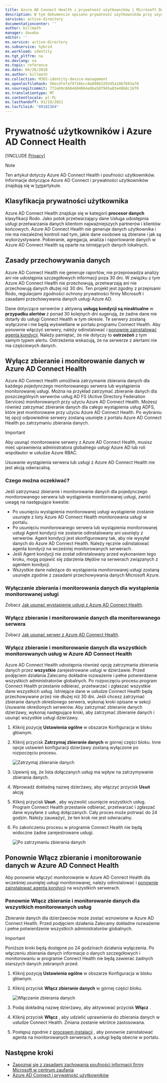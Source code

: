 ```yaml
---
title: Azure AD Connect Health i prywatność użytkowników | Microsoft Docs
description: W tym dokumencie opisano prywatność użytkowników przy użyciu Azure AD Connect Health.
services: active-directory
documentationcenter: ''
author: billmath
manager: daveba
editor: ''
ms.service: active-directory
ms.subservice: hybrid
ms.workload: identity
ms.tgt_pltfrm: na
ms.devlang: na
ms.topic: reference
ms.date: 04/26/2018
ms.author: billmath
ms.collection: M365-identity-device-management
ms.openlocfilehash: 58ecdfefa79716bcc0a69063293d5a1067693a78
ms.sourcegitcommit: 772eb9c6684dd4864e0ba507945a83e48b8c16f0
ms.translationtype: MT
ms.contentlocale: pl-PL
ms.lasthandoff: 03/19/2021
ms.locfileid: "89182364"
---
```

# <a name="user-privacy-and-azure-ad-connect-health"></a>Prywatność użytkowników i Azure AD Connect Health 

[!INCLUDE [Privacy](../../../includes/gdpr-intro-sentence.md)]

>[!NOTE] 
>Ten artykuł dotyczy Azure AD Connect Health i poufności użytkowników.  Informacje dotyczące Azure AD Connect i prywatności użytkowników znajdują się w [tym](reference-connect-user-privacy.md)artykule.

## <a name="user-privacy-classification"></a>Klasyfikacja prywatności użytkownika
Azure AD Connect Health znajduje się w kategorii **procesor danych** klasyfikacji Rodo. Jako potok przetwarzający dane Usługa udostępnia usługi przetwarzania danych klientom najważniejszych partnerów i klientów końcowych. Azure AD Connect Health nie generuje danych użytkownika i nie ma niezależnej kontroli nad tym, jakie dane osobowe są zbierane i jak są wykorzystywane. Pobieranie, agregacja, analiza i raportowanie danych w Azure AD Connect Health są oparte na istniejących danych lokalnych. 

## <a name="data-retention-policy"></a>Zasady przechowywania danych
Azure AD Connect Health nie generuje raportów, nie przeprowadza analizy ani nie udostępnia szczegółowych informacji poza 30 dni. W związku z tym Azure AD Connect Health nie przechowują, przetwarzają ani nie przechowują danych dłużej niż 30 dni. Ten projekt jest zgodny z przepisami Rodo, regulacjami zgodności ochrony prywatności firmy Microsoft i zasadami przechowywania danych usługi Azure AD. 

Dane dotyczące serwerów z aktywną **usługą kondycji są nieaktualne** w **przypadku alertów** z ponad 30 kolejnych dni sugerują, że żadne dane nie dotarły do usługi Connect Health w tym okresie. Te serwery zostaną wyłączone i nie będą wyświetlane w portalu programu Connect Health. Aby ponownie włączyć serwery, należy odinstalować i [ponownie zainstalować agenta kondycji](how-to-connect-health-agent-install.md). Należy pamiętać, że nie dotyczy to **ostrzeżeń** z tym samym typem alertu. Ostrzeżenia wskazują, że na serwerze z alertami nie ma częściowych danych. 
 
## <a name="disable-data-collection-and-monitoring-in-azure-ad-connect-health"></a>Wyłącz zbieranie i monitorowanie danych w Azure AD Connect Health
Azure AD Connect Health umożliwia zatrzymanie zbierania danych dla każdego pojedynczego monitorowanego serwera lub wystąpienia monitorowanej usługi. Można na przykład zatrzymać zbieranie danych dla poszczególnych serwerów usług AD FS (Active Directory Federation Services) monitorowanych przy użyciu Azure AD Connect Health. Możesz również zatrzymać zbieranie danych dla całego wystąpienia usług ADFS, które jest monitorowane przy użyciu Azure AD Connect Health. Po wybraniu tej opcji odpowiednie serwery zostaną usunięte z portalu Azure AD Connect Health po zatrzymaniu zbierania danych. 

>[!IMPORTANT]
> Aby usunąć monitorowane serwery z Azure AD Connect Health, musisz mieć uprawnienia administratora globalnego usługi Azure AD lub roli współautor w usłudze Azure RBAC.
>
> Usuwanie wystąpienia serwera lub usługi z Azure AD Connect Health nie jest akcją odwracalną. 

### <a name="what-to-expect"></a>Czego można oczekiwać?
Jeśli zatrzymasz zbieranie i monitorowanie danych dla pojedynczego monitorowanego serwera lub wystąpienia monitorowanej usługi, zwróć uwagę na następujące kwestie:

- Po usunięciu wystąpienia monitorowanej usługi wystąpienie zostanie usunięte z listy Azure AD Connect Health monitorowania usługi w portalu. 
- Po usunięciu monitorowanego serwera lub wystąpienia monitorowanej usługi Agent kondycji nie zostanie odinstalowany ani usunięty z serwerów. Agent kondycji jest skonfigurowany tak, aby nie wysyłał danych do Azure AD Connect Health. Należy ręcznie odinstalować agenta kondycji na wcześniej monitorowanych serwerach.
- Jeśli Agent kondycji nie został odinstalowany przed wykonaniem tego kroku, mogą pojawić się zdarzenia błędów na serwerach związanych z agentem kondycji.
- Wszystkie dane należące do wystąpienia monitorowanej usługi zostaną usunięte zgodnie z zasadami przechowywania danych Microsoft Azure.

### <a name="disable-data-collection-and-monitoring-for-an-instance-of-a-monitored-service"></a>Wyłączanie zbierania i monitorowania danych dla wystąpienia monitorowanej usługi
Zobacz [Jak usunąć wystąpienie usługi z Azure AD Connect Health](how-to-connect-health-operations.md#delete-a-service-instance-from-azure-ad-connect-health-service).

### <a name="disable-data-collection-and-monitoring-for-a-monitored-server"></a>Wyłącz zbieranie i monitorowanie danych dla monitorowanego serwera
Zobacz [Jak usunąć serwer z Azure AD Connect Health](how-to-connect-health-operations.md#delete-a-server-from-the-azure-ad-connect-health-service).

### <a name="disable-data-collection-and-monitoring-for-all-monitored-services-in-azure-ad-connect-health"></a>Wyłącz zbieranie i monitorowanie danych dla wszystkich monitorowanych usług w Azure AD Connect Health
Azure AD Connect Health udostępnia również opcję zatrzymania zbierania danych przez **wszystkie** zarejestrowane usługi w dzierżawie. Przed podjęciem działania Zalecamy dokładne rozważenie i pełne potwierdzenie wszystkich administratorów globalnych. Po rozpoczęciu procesu program Connect Health przestanie odbierać, przetwarzać i zgłaszać wszystkie dane wszystkich usług. Istniejące dane w usłudze Connect Health będą przechowywane przez nie dłużej niż 30 dni.
Jeśli chcesz zatrzymać zbieranie danych określonego serwera, wykonaj kroki opisane w sekcji Usuwanie określonych serwerów. Aby zatrzymać zbieranie danych dzierżawy, wykonaj następujące kroki, aby zatrzymać zbieranie danych i usunąć wszystkie usługi dzierżawy.

1. Kliknij pozycję **Ustawienia ogólne** w obszarze Konfiguracja w bloku głównym. 
2. Kliknij przycisk **Zatrzymaj zbieranie danych** w górnej części bloku. Inne opcje ustawień konfiguracji dzierżawy zostaną wyłączone po rozpoczęciu procesu.  
 
   ![Zatrzymaj zbieranie danych](./media/reference-connect-health-user-privacy/gdpr4.png)
  
3. Upewnij się, że lista dołączanych usług ma wpływ na zatrzymywanie zbierania danych. 
4. Wprowadź dokładną nazwę dzierżawy, aby włączyć przycisk **Usuń** akcję
5. Kliknij przycisk **Usuń** , aby wyzwolić usunięcie wszystkich usług. Program Connect Health przestanie odbierać, przetwarzać i zgłaszać dane wysyłane z usług dołączanych. Cały proces może potrwać do 24 godzin. Należy zauważyć, że ten krok nie jest odwracalny. 
6. Po zakończeniu procesu w programie Connect Health nie będą widoczne żadne zarejestrowane usługi. 

   ![Po zatrzymaniu zbierania danych](./media/reference-connect-health-user-privacy/gdpr5.png)

## <a name="re-enable-data-collection-and-monitoring-in-azure-ad-connect-health"></a>Ponownie Włącz zbieranie i monitorowanie danych w Azure AD Connect Health
Aby ponownie włączyć monitorowanie w Azure AD Connect Health dla wcześniej usuniętej usługi monitorowanej, należy odinstalować i [ponownie zainstalować agenta kondycji](how-to-connect-health-agent-install.md) na wszystkich serwerach.

### <a name="re-enable-data-collection-and-monitoring-for-all-monitored-services"></a>Ponownie Włącz zbieranie i monitorowanie danych dla wszystkich monitorowanych usług

Zbieranie danych dla dzierżawców może zostać wznowione w Azure AD Connect Health. Przed podjęciem działania Zalecamy dokładne rozważenie i pełne potwierdzenie wszystkich administratorów globalnych.

>[!IMPORTANT]
> Poniższe kroki będą dostępne po 24 godzinach działania wyłączenia.
> Po włączeniu zbierania danych informacje o danych szczegółowych i monitorowaniu w programie Connect Health nie będą zawierać żadnych starszych danych zebranych przed. 

1. Kliknij pozycję **Ustawienia ogólne** w obszarze Konfiguracja w bloku głównym. 
2. Kliknij przycisk **Włącz zbieranie danych** w górnej części bloku. 
 
   ![Włączanie zbierania danych](./media/reference-connect-health-user-privacy/gdpr6.png)
 
3. Podaj dokładną nazwę dzierżawy, aby aktywować przycisk **Włącz** .
4. Kliknij przycisk **Włącz** , aby udzielić uprawnienia do zbierania danych w usłudze Connect Health. Zmiana zostanie wkrótce zastosowana. 
5. Postępuj zgodnie z [procesem instalacji](how-to-connect-health-agent-install.md) , aby ponownie zainstalować agenta na monitorowanych serwerach, a usługi będą obecne w portalu.  


## <a name="next-steps"></a>Następne kroki
* [Zapoznaj się z zasadami zachowania poufności informacji firmy Microsoft w centrum zaufania](https://www.microsoft.com/trustcenter)
* [Azure AD Connect i prywatność użytkowników](reference-connect-user-privacy.md)

